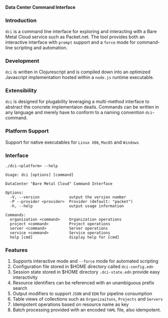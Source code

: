 #### Data Center Command Interface

### Introduction

`dci` is a command line interface for exploring and interacting with a Bare Metal Cloud service such as Packet.net. The tool provides both an interactive interface with `prompt` support and a `force` mode for command-line scripting and automation.


### Development

`dci` is written in Clojurescript and is compiled down into an optimized Javascript implementation hosted within a `node.js` runtime executable.


### Extensibility

`dci` is designed for plugability leveraging a multi-method interface to abstract the concrete implementaion deails. Commands can be written in any language and merely have to conform to a naming convention `dci`-command.


### Platform Support

Support for native executables for `Linux X86`, `MacOS` and `Windows`

### Interface

`./dci-<platform> --help`

```
Usage: dci [options] [command]

DataCenter "Bare Metal Cloud" Command Interface

Options:
  -V, --version             output the version number
  -P --provider <provider>  Provider (default: "packet")
  -h, --help                output usage information

Commands:
  organization <command>    Organization operations
  project <command>         Project operations
  server <command>          Server operations
  service <command>         Service operations
  help [cmd]                display help for [cmd]
  ```



### Features

1. Supports interactive mode and `--force` mode for automated scripting
2. Configuration file stored in $HOME directory called `dci-config.edn`
3. Session state stored in $HOME directory `.dci-state.edn` provide easy interactivity
4. Resource identifiers can be referenced with an unambiguous prefix search
5. Output modifiers to support `JSON` and `EDN` for pipeline consumption
6. Table views of collections such as `Organizaitons`, `Projects` and `Servers`
7. Idempotent operations based on resource name as key
8. Batch processing provided with an encoded `YAML` file, also idempotent.